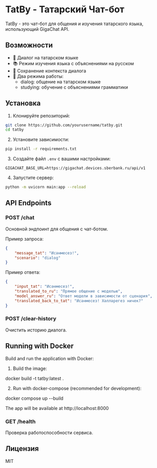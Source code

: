 # TatBy - Татарский Чат-бот

TatBy - это чат-бот для общения и изучения татарского языка, использующий GigaChat API.

## Возможности

- 💬 Диалог на татарском языке
- 📚 Режим изучения языка с объяснениями на русском
- 🔄 Сохранение контекста диалога
- 🎯 Два режима работы:
  - dialog: общение на татарском языке
  - studying: обучение с объяснениями грамматики

## Установка

1. Клонируйте репозиторий:
```bash
git clone https://github.com/yourusername/tatby.git
cd tatby
```

2. Установите зависимости:
```bash
pip install -r requirements.txt
```

3. Создайте файл `.env` с вашими настройками:
```env
GIGACHAT_BASE_URL=https://gigachat.devices.sberbank.ru/api/v1
```

4. Запустите сервер:
```bash
python -m uvicorn main:app --reload
```

## API Endpoints

### POST /chat
Основной эндпоинт для общения с чат-ботом.

Пример запроса:
```json
{
    "message_tat": "Исәнмесез!",
    "scenario": "dialog"
}
```

Пример ответа:
```json
{
    "input_tat": "Исәнмесез!",
    "translated_to_ru": "Прямое общение с моделью",
    "model_answer_ru": "Ответ модели в зависимости от сценария",
    "translated_back_to_tat": "Исәнмесез! Хәлләрегез ничек?"
}
```

### POST /clear-history
Очистить историю диалога.

## Running with Docker

Build and run the application with Docker:

1. Build the image:

  docker build -t tatby:latest .

2. Run with docker-compose (recommended for development):

  docker compose up --build

The app will be available at http://localhost:8000

### GET /health
Проверка работоспособности сервиса.

## Лицензия

MIT
